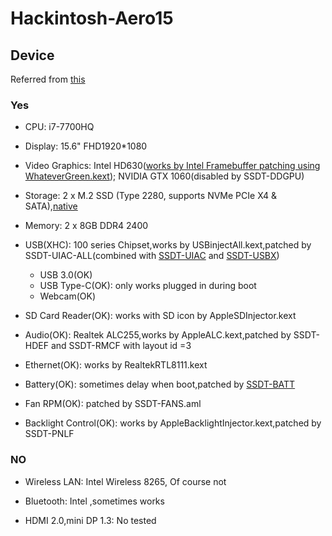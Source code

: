 # Hackintosh-Aero15

## Device 

Referred from [this](https://www.gigabyte.com/Laptop/AERO-15--i7-7700HQ#sp)

### Yes 

- CPU: i7-7700HQ

- Display: 15.6" FHD1920*1080

- Video Graphics: Intel HD630([works by Intel Framebuffer patching using WhateverGreen.kext](https://www.tonymacx86.com/threads/guide-intel-framebuffer-patching-using-whatevergreen.256490/)); 
NVIDIA GTX 1060(disabled by SSDT-DDGPU)

- Storage: 2 x M.2 SSD (Type 2280, supports NVMe PCIe X4 & SATA),[native](https://github.com/RehabMan/patch-nvme)

- Memory: 2 x 8GB DDR4 2400 

- USB(XHC): 100 series Chipset,works by USBinjectAll.kext,patched by SSDT-UIAC-ALL(combined with [SSDT-UIAC](https://www.tonymacx86.com/threads/guide-creating-a-custom-ssdt-for-usbinjectall-kext.211311/) and [SSDT-USBX](https://www.tonymacx86.com/threads/guide-usb-power-property-injection-for-sierra-and-later.222266/))
  - USB 3.0(OK)
  - USB Type-C(OK): only works plugged in during boot
  - Webcam(OK)

- SD Card Reader(OK): works with SD icon by AppleSDInjector.kext

- Audio(OK): Realtek ALC255,works by AppleALC.kext,patched by SSDT-HDEF and SSDT-RMCF with layout id =3

- Ethernet(OK): works by RealtekRTL8111.kext

- Battery(OK): sometimes delay when boot,patched by [SSDT-BATT](https://blog.neroxps.cn/2017/02/25/Hotpatch/)

- Fan RPM(OK): patched by SSDT-FANS.aml

- Backlight Control(OK): works by AppleBacklightInjector.kext,patched by SSDT-PNLF

### NO

- Wireless LAN: Intel Wireless 8265, Of course not

- Bluetooth: Intel ,sometimes works

- HDMI 2.0,mini DP 1.3: No tested
